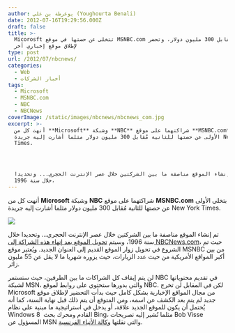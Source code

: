 ```yaml
---
author: يوغرطة بن علي (Youghourta Benali)
date: 2012-07-16T19:29:56.000Z
draft: false
title: >-
  Micorosft تتخلى عن حصتها في موقع MSNBC.com مُقابل 300 مليون دولار، وتحضر
  لإطلاق موقع إخباري آخر  
type: post
url: /2012/07/nbcnews/
categories:
  - Web
  - أخبار الشركات
tags:
  - Microsoft
  - MSNBC.com
  - NBC
  - NBCNews
coverImage: /static/images/nbcnews/nbcnews_com.jpg
excerpt: >-
  أنهت كل من **Microsoft** وشبكة **NBC** شراكتهما على موقع **MSNBC.com** بتخلي
  الأولى عن حصتها للثانية مُقابل 300 مليون دولار مثلما أشارت إليه جريدة New York
  Times.




  تم إنشاء الموقع مناصفة ما بين الشركتين خلال عصر الإنترنت الحجري... وتحديدا
  خلال سنة 1996،
---
```

أنهت كل من **Microsoft** وشبكة **NBC** شراكتهما على موقع **MSNBC.com** بتخلي الأولى عن حصتها للثانية مُقابل 300 مليون دولار مثلما أشارت إليه جريدة New York Times.

![](/static/images/nbcnews/nbcnews_com.jpg)

تم إنشاء الموقع مناصفة ما بين الشركتين خلال عصر الإنترنت الحجري... وتحديدا خلال سنة 1996، وسيتم [تحويل الموقع بعد إنهاء هذه الشراكة إلى NBCNews.com](http://www.nytimes.com/2012/07/16/business/media/msnbccom-renamed-nbcnewscom-as-microsoft-and-nbc-divorce.html?\_r=2)، حيث تم الشروع في تحويل زوار الموقع القديم إلى العنوان الجديد. ويُعتبر موقع MSNBC من بين أكبر المواقع الأمريكية من حيث عدد الزيارات، حيث يزوره شهريا ما لا يقل عن 55 مليون زائر.

لن يتم إيقاف كل الشراكات ما بين الطرفين، حيث ستستمر NBC في تقديم محتوياتها لشبكة MSN، والتي بدورها ستحتوي على روابط لموقع NBC. لكن في المقابل لن تخرج Microsoft من مجال المواقع الإخبارية بشكل كامل حيث بدأت التحضير لإطلاق موقع جديد لم يتم بعد الكشف عن اسمه، ومن المتوقع أن يتم ذلك قبل نهاية السنة، كما أنه يُحتمل أن يكون للموقع الجديد علاقة، أو يدخل في استراتيجية ما مبنية على نظام Windows 8  القادم ومحرك بحث Bing، مثلما تُشير إليه تصريحات Bob Visse المسؤول عن MSN والتي نقلتها [وكالة الأنباء الفرنسية](http://www.google.com/hostednews/afp/article/ALeqM5i0krWBCaHI_iJwD0Y1GpANk1Q-Sg?docId=CNG.07666d258f8f021696e13194dc614fc2.2e1).
